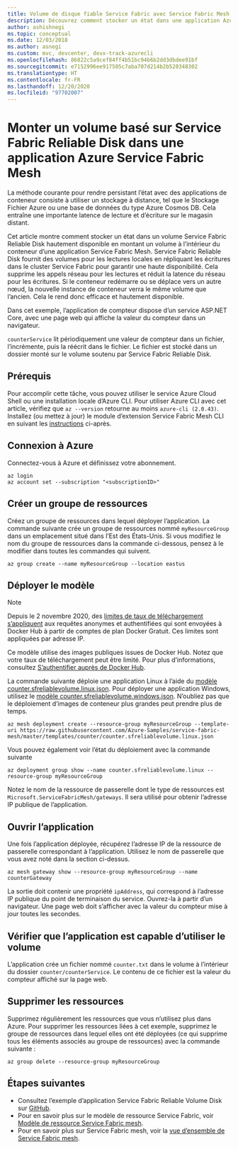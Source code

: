 ```yaml
---
title: Volume de disque fiable Service Fabric avec Service Fabric Mesh
description: Découvrez comment stocker un état dans une application Azure Service Fabric Mesh en montant un volume basé sur Service Fabric Reliable Disk dans le conteneur avec Azure CLI.
author: ashishnegi
ms.topic: conceptual
ms.date: 12/03/2018
ms.author: asnegi
ms.custom: mvc, devcenter, devx-track-azurecli
ms.openlocfilehash: 86822c5a9cef84ff4b51bc94b6b2dd3dbdee91bf
ms.sourcegitcommit: e7152996ee917505c7aba707d214b2b520348302
ms.translationtype: HT
ms.contentlocale: fr-FR
ms.lasthandoff: 12/20/2020
ms.locfileid: "97702007"
---
```

# <a name="mount-highly-available-service-fabric-reliable-disk-based-volume-in-a-service-fabric-mesh-application"></a>Monter un volume basé sur Service Fabric Reliable Disk dans une application Azure Service Fabric Mesh 
La méthode courante pour rendre persistant l’état avec des applications de conteneur consiste à utiliser un stockage à distance, tel que le Stockage Fichier Azure ou une base de données du type Azure Cosmos DB. Cela entraîne une importante latence de lecture et d’écriture sur le magasin distant.

Cet article montre comment stocker un état dans un volume Service Fabric Reliable Disk hautement disponible en montant un volume à l’intérieur du conteneur d’une application Service Fabric Mesh.
Service Fabric Reliable Disk fournit des volumes pour les lectures locales en répliquant les écritures dans le cluster Service Fabric pour garantir une haute disponibilité. Cela supprime les appels réseau pour les lectures et réduit la latence du réseau pour les écritures. Si le conteneur redémarre ou se déplace vers un autre nœud, la nouvelle instance de conteneur verra le même volume que l’ancien. Cela le rend donc efficace et hautement disponible.

Dans cet exemple, l’application de compteur dispose d’un service ASP.NET Core, avec une page web qui affiche la valeur du compteur dans un navigateur.

`counterService` lit périodiquement une valeur de compteur dans un fichier, l’incrémente, puis la réécrit dans le fichier. Le fichier est stocké dans un dossier monté sur le volume soutenu par Service Fabric Reliable Disk.

## <a name="prerequisites"></a>Prérequis

Pour accomplir cette tâche, vous pouvez utiliser le service Azure Cloud Shell ou une installation locale d’Azure CLI. Pour utiliser Azure CLI avec cet article, vérifiez que `az --version` retourne au moins `azure-cli (2.0.43)`.  Installez (ou mettez à jour) le module d’extension Service Fabric Mesh CLI en suivant les [instructions](service-fabric-mesh-howto-setup-cli.md) ci-après.

## <a name="sign-in-to-azure"></a>Connexion à Azure

Connectez-vous à Azure et définissez votre abonnement.

```azurecli-interactive
az login
az account set --subscription "<subscriptionID>"
```

## <a name="create-a-resource-group"></a>Créer un groupe de ressources

Créez un groupe de ressources dans lequel déployer l’application. La commande suivante crée un groupe de ressources nommé `myResourceGroup` dans un emplacement situé dans l’Est des États-Unis. Si vous modifiez le nom du groupe de ressources dans la commande ci-dessous, pensez à le modifier dans toutes les commandes qui suivent.

```azurecli-interactive
az group create --name myResourceGroup --location eastus
```

## <a name="deploy-the-template"></a>Déployer le modèle

>[!NOTE]
> Depuis le 2 novembre 2020, des [limites de taux de téléchargement s’appliquent](https://docs.docker.com/docker-hub/download-rate-limit/) aux requêtes anonymes et authentifiées qui sont envoyées à Docker Hub à partir de comptes de plan Docker Gratuit. Ces limites sont appliquées par adresse IP. 
> 
> Ce modèle utilise des images publiques issues de Docker Hub. Notez que votre taux de téléchargement peut être limité. Pour plus d’informations, consultez [S’authentifier auprès de Docker Hub](../container-registry/buffer-gate-public-content.md#authenticate-with-docker-hub).

La commande suivante déploie une application Linux à l’aide du [modèle counter.sfreliablevolume.linux.json](https://github.com/Azure-Samples/service-fabric-mesh/blob/master/templates/counter/counter.sfreliablevolume.linux.json). Pour déployer une application Windows, utilisez le [modèle counter.sfreliablevolume.windows.json](https://github.com/Azure-Samples/service-fabric-mesh/blob/master/templates/counter/counter.sfreliablevolume.windows.json). N’oubliez pas que le déploiement d’images de conteneur plus grandes peut prendre plus de temps.

```azurecli-interactive
az mesh deployment create --resource-group myResourceGroup --template-uri https://raw.githubusercontent.com/Azure-Samples/service-fabric-mesh/master/templates/counter/counter.sfreliablevolume.linux.json
```

Vous pouvez également voir l’état du déploiement avec la commande suivante

```azurecli-interactive
az deployment group show --name counter.sfreliablevolume.linux --resource-group myResourceGroup
```

Notez le nom de la ressource de passerelle dont le type de ressources est `Microsoft.ServiceFabricMesh/gateways`. Il sera utilisé pour obtenir l’adresse IP publique de l’application.

## <a name="open-the-application"></a>Ouvrir l’application

Une fois l’application déployée, récupérez l’adresse IP de la ressource de passerelle correspondant à l’application. Utilisez le nom de passerelle que vous avez noté dans la section ci-dessus.
```azurecli-interactive
az mesh gateway show --resource-group myResourceGroup --name counterGateway
```

La sortie doit contenir une propriété `ipAddress`, qui correspond à l’adresse IP publique du point de terminaison du service. Ouvrez-la à partir d’un navigateur. Une page web doit s’afficher avec la valeur du compteur mise à jour toutes les secondes.

## <a name="verify-that-the-application-is-able-to-use-the-volume"></a>Vérifier que l’application est capable d’utiliser le volume

L’application crée un fichier nommé `counter.txt` dans le volume à l’intérieur du dossier `counter/counterService`. Le contenu de ce fichier est la valeur du compteur affiché sur la page web.

## <a name="delete-the-resources"></a>Supprimer les ressources

Supprimez régulièrement les ressources que vous n’utilisez plus dans Azure. Pour supprimer les ressources liées à cet exemple, supprimez le groupe de ressources dans lequel elles ont été déployées (ce qui supprime tous les éléments associés au groupe de ressources) avec la commande suivante :

```azurecli-interactive
az group delete --resource-group myResourceGroup
```

## <a name="next-steps"></a>Étapes suivantes

- Consultez l’exemple d’application Service Fabric Reliable Volume Disk sur [GitHub](https://github.com/Azure-Samples/service-fabric-mesh/tree/master/src/counter).
- Pour en savoir plus sur le modèle de ressource Service Fabric, voir [Modèle de ressource Service Fabric mesh](service-fabric-mesh-service-fabric-resources.md).
- Pour en savoir plus sur Service Fabric mesh, voir la [vue d’ensemble de Service Fabric mesh](service-fabric-mesh-overview.md).